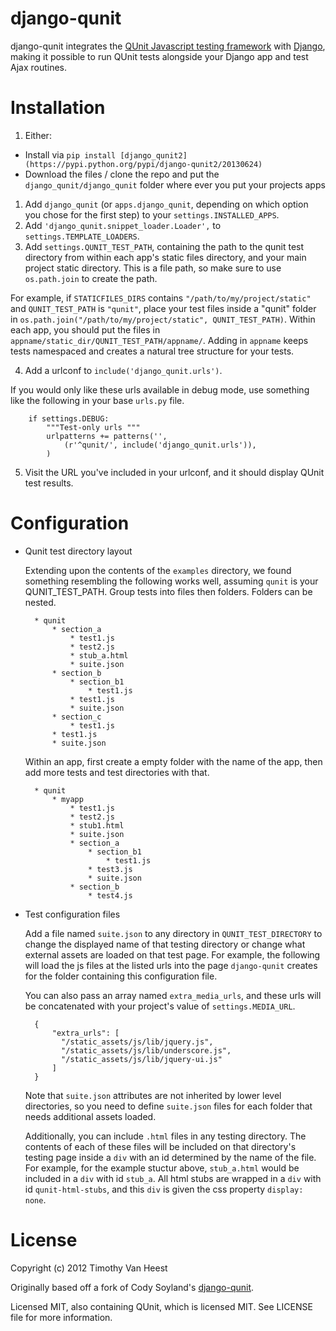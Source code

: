 django-qunit
============

django-qunit integrates the [QUnit Javascript testing framework][1] with
[Django][2], making it possible to run QUnit tests alongside your Django
app and test Ajax routines.

  [1]: http://docs.jquery.com/QUnit
  [2]: http://www.djangoproject.com/

Installation
============

 1. Either: 
   * Install via `pip install [django_qunit2](https://pypi.python.org/pypi/django-qunit2/20130624)`
   * Download the files / clone the repo and put the `django_qunit/django_qunit` folder where ever you put your projects apps
 1. Add `django_qunit` (or `apps.django_qunit`, depending on which option you chose for the first step) to your `settings.INSTALLED_APPS`.
 2. Add `'django_qunit.snippet_loader.Loader',` to `settings.TEMPLATE_LOADERS`.
 3. Add `settings.QUNIT_TEST_PATH`, containing the path to the qunit test directory from within each app's static files directory, and your main project static directory.  This is a file path, so make sure to use `os.path.join` to create the path.
 
   For example, if `STATICFILES_DIRS` contains `"/path/to/my/project/static"` and `QUNIT_TEST_PATH` is `"qunit"`, place your test files inside a "qunit" folder in `os.path.join("/path/to/my/project/static", QUNIT_TEST_PATH)`. 
   Within each app, you should put the files in `appname/static_dir/QUNIT_TEST_PATH/appname/`.  Adding in `appname` keeps tests namespaced and creates a natural tree structure for your tests.
 
 4. Add a urlconf to `include('django_qunit.urls')`.

  If you would only like these urls available in debug mode, use something like the following in your base `urls.py` file.

        if settings.DEBUG:
            """Test-only urls """
            urlpatterns += patterns('',
                (r'^qunit/', include('django_qunit.urls')),
            )  
 
 5. Visit the URL you've included in your urlconf, and it should display QUnit test results.

Configuration
==============
* Qunit test directory layout

  Extending upon the contents of the `examples` directory, we found something resembling the following works well, assuming `qunit` is your QUNIT_TEST_PATH. 
  Group tests into files then folders.  Folders can be nested.

        * qunit
            * section_a
                * test1.js
                * test2.js
                * stub_a.html
                * suite.json
            * section_b
                * section_b1
                    * test1.js
                * test1.js
                * suite.json
            * section_c
                * test1.js
            * test1.js
            * suite.json

  Within an app, first create a empty folder with the name of the app, then add more tests and test directories with that.

        * qunit
            * myapp
                * test1.js
                * test2.js
                * stub1.html
                * suite.json
                * section_a
                    * section_b1
                        * test1.js
                    * test3.js
                    * suite.json
                * section_b
                    * test4.js
  
* Test configuration files

  Add a file named `suite.json` to any directory in `QUNIT_TEST_DIRECTORY` to change the displayed name of that testing directory 
  or change what external assets are loaded on that test page. For example, the following will load 
  the js files at the listed urls into the page `django-qunit` creates for the folder containing this configuration file.
  
  You can also pass an array named `extra_media_urls`, and these urls will be concatenated with your project's value of `settings.MEDIA_URL`.

        {
            "extra_urls": [
              "/static_assets/js/lib/jquery.js",
              "/static_assets/js/lib/underscore.js",
              "/static_assets/js/lib/jquery-ui.js"
            ]
        }
  
  Note that `suite.json` attributes are not inherited by lower level directories, so you need to define `suite.json` files for each 
  folder that needs additional assets loaded.
  
  Additionally, you can include `.html` files in any testing directory.  The contents of each of these files will be included on that 
  directory's testing page inside a `div` with an id determined by the name of the file.  For example, for the example stuctur above, 
  `stub_a.html` would be included in a `div` with id `stub_a`.  All html stubs are wrapped in a `div` with id `qunit-html-stubs`, and 
  this `div` is given the css property `display: none`.

License
=======
Copyright (c) 2012 Timothy Van Heest

Originally based off a fork of Cody Soyland's [django-qunit](https://github.com/codysoyland/django-qunit).

Licensed MIT, also containing QUnit, which is licensed MIT. See LICENSE file for more information.
